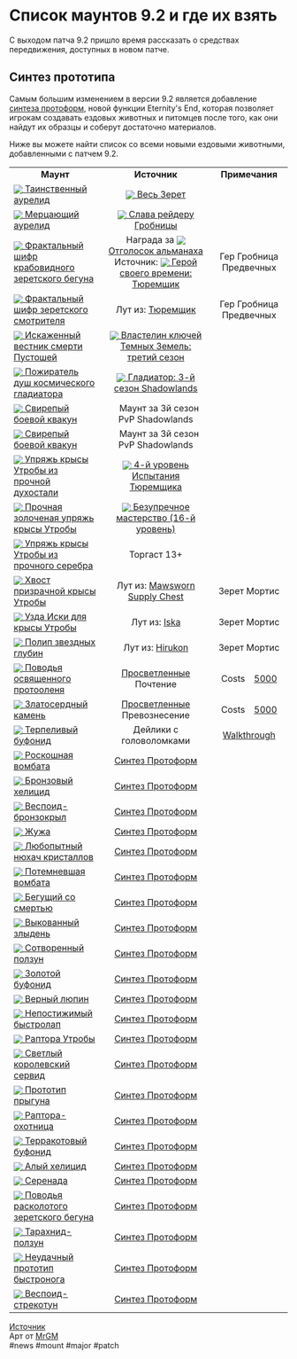 # Список маунтов 9.2 и где их взять

С выходом патча 9.2 пришло время рассказать о средствах передвижения, доступных в новом патче.

## Синтез прототипа
Самым большим изменением в версии 9.2 является добавление <a href="https://github.com/MagicalCow/TrinkIT-News/blob/main/Sources/Guides/Guide-Protoform-Synthesis.md">синтеза протоформ</a>, новой функции Eternity's End, которая позволяет игрокам создавать ездовых животных и питомцев после того, как они найдут их образцы и соберут достаточно материалов.

Ниже вы можете найти список со всеми новыми ездовыми животными, добавленными с патчем 9.2.

<!DOCTYPE html>
<html>
  <head>
    <meta http-equiv="content-type" content="text/html; charset=UTF-8">
    <title></title>
  </head>
  <body>
    <table>
      <tbody>
        <tr>
          <td style="text-align: center; width: 33%;"><b>Маунт</b></td>
          <td style="text-align: center;"><b>Источник</b></td>
          <td style="text-align: center;"><b>Примечания</b></td>
        </tr>
        <tr>
          <td><a href="https://ru.wowhead.com/item=187673"><img src="https://wow.zamimg.com/images/wow/icons/tiny/ability_mount_progenitorjellyfish_red.gif"style="vertical-align: middle;"> Таинственный аурелид</a></td>
          <td style="text-align: center;"><a href="https://ru.wowhead.com/achievement=15336"><img src="https://wow.zamimg.com/images/wow/icons/tiny/achievement_zone_zerethmortis.gif"style="vertical-align: middle;"> Весь Зерет</a></td>
          <td style="text-align: center;"><br>
          </td>
        </tr>
        <tr>
          <td><a href="https://ru.wowhead.com/item=187675"><img src="https://wow.zamimg.com/images/wow/icons/tiny/ability_mount_progenitorjellyfish_darkred.gif"style="vertical-align: middle;"> Мерцающий аурелид</a></td>
          <td style="text-align: center;"><a href="https://ru.wowhead.com/achievement=15491"><img src="https://wow.zamimg.com/images/wow/icons/tiny/inv_achievement_raid_progenitorraid.gif"style="vertical-align: middle;"> Слава рейдеру Гробницы</a></td>
          <td style="text-align: center;"><br>
          </td>
        </tr>
        <tr>
          <td><a href="https://ru.wowhead.com/item=190771"><img src="https://wow.zamimg.com/images/wow/icons/tiny/inv_progenitorbotminemount.gif"style="vertical-align: middle;"> Фрактальный шифр крабовидного зеретского бегуна</a></td> <td style="text-align: center;">Награда за <a href="https://ru.wowhead.com/item=190773"><img src="https://wow.zamimg.com/images/wow/icons/tiny/inv_progenitor_protoformsynthesis.gif"style="vertical-align: middle;"> Отголосок альманаха</a><br>Источник: <a href="https://ru.wowhead.com/achievement=15470"><img src="https://wow.zamimg.com/images/wow/icons/tiny/inv_achievement_raid_progenitorraid_jailer.gif"style="vertical-align: middle;"> Герой своего времени: Тюремщик</a></td>
          <td style="text-align: center;">Гер Гробница Предвечных</td>
        </tr>
        <tr>
          <td><a href="https://ru.wowhead.com/item=190768"><img src="https://wow.zamimg.com/images/wow/icons/tiny/inv_progenitorbotminemount.gif"style="vertical-align: middle;"> Фрактальный шифр зеретского смотрителя</a></td>
          <td style="text-align: center;">Лут из: <a href="https://ru.wowhead.com/npc=185421">Тюремщик</a></td>
          <td style="text-align: center;">Гер Гробница Предвечных</td>
        </tr>
        <tr>
          <td><a href="https://ru.wowhead.com/item=187682"><img src="https://wow.zamimg.com/images/wow/icons/tiny/inv_deathelementalmount_red.gif"style="vertical-align: middle;"> Искаженный вестник смерти Пустошей</a></td>
          <td style="text-align: center;"><a href="https://ru.wowhead.com/achievement=15499"><img src="https://wow.zamimg.com/images/wow/icons/tiny/achievement_challengemode_platinum.gif"style="vertical-align: middle;"> Властелин ключей Темных Земель: третий сезон</a></td>
          <td style="text-align: center;"><br>
          </td>
        </tr>
        <tr>
          <td><a href="https://ru.wowhead.com/item=189507"><img src="https://wow.zamimg.com/images/wow/icons/tiny/inv_shadebeastmount_red.gif"style="vertical-align: middle;"> Пожиратель душ космического гладиатора</a></td>
          <td style="text-align: center;"><a href="https://ru.wowhead.com/achievement=15352"><img src="https://wow.zamimg.com/images/wow/icons/tiny/achievement_featsofstrength_gladiator_09.gif"style="vertical-align: middle;"> Гладиатор: 3-й сезон Shadowlands</a></td>
          <td style="text-align: center;"><br>
          </td>
        </tr>
        <tr>
          <td><a href="https://ru.wowhead.com/item=187681"><img src="https://wow.zamimg.com/images/wow/icons/tiny/inv_viciousalliancetoad.gif"style="vertical-align: middle;"> Свирепый боевой квакун</a></td>
          <td style="text-align: center;"><img src=https://wow.zamimg.com/images/wow/icons/tiny/side_alliance.gif width="12" height="12" float=down>Маунт за 3й сезон PvP Shadowlands</td>
          <td style="text-align: center;"><br>
          </td>
        </tr>
        <tr>
          <td><a href="https://ru.wowhead.com/item=187680"><img src="https://wow.zamimg.com/images/wow/icons/tiny/inv_vicioushordetoad.gif"style="vertical-align: middle;"> Свирепый боевой квакун</a></td>
          <td style="text-align: center;"><img src=https://wow.zamimg.com/images/wow/icons/tiny/side_horde.gif width="12" height="12" float=down>Маунт за 3й сезон PvP Shadowlands</td>
          <td style="text-align: center;"><br>
          </td>
        </tr>
        <tr>
          <td><a href="https://ru.wowhead.com/item=188696"><img src="https://wow.zamimg.com/images/wow/icons/tiny/inv_mawratmount_05.gif"style="vertical-align: middle;"> Упряжь крысы Утробы из прочной духостали</a></td>
          <td style="text-align: center;"><a href="https://ru.wowhead.com/achievement=15254"><img src="https://wow.zamimg.com/images/wow/icons/tiny/inv_inscription_darkmooncard_indomitable_4.gif"style="vertical-align: middle;"> 4-й уровень Испытания Тюремщика</a></td>
          <td style="text-align: center;"><br>
          </td>
        </tr>
        <tr>
          <td><a href="https://ru.wowhead.com/item=188736"><img src="https://wow.zamimg.com/images/wow/icons/tiny/inv_mawratmount_01.gif"style="vertical-align: middle;"> Прочная золоченая упряжь крысы Утробы</a></td>
          <td style="text-align: center;"><a href="https://ru.wowhead.com/achievement=15322"><img src="https://wow.zamimg.com/images/wow/icons/tiny/inv_mawguardpet_gold.gif"style="vertical-align: middle;"> Безупречное мастерство (16-й уровень)</a></td>
          <td style="text-align: center;"><br>
          </td>
        </tr>
        <tr>
          <td><a href="https://ru.wowhead.com/item=188700"><img src="https://wow.zamimg.com/images/wow/icons/tiny/inv_mawratmount_03.gif"style="vertical-align: middle;"> Упряжь крысы Утробы из прочного серебра</a></td>
          <td style="text-align: center;">Торгаст 13+</td>
          <td style="text-align: center;"><br>
          </td>
        </tr>
        <tr>
          <td><a href="https://ru.wowhead.com/item=190766"><img src="https://wow.zamimg.com/images/wow/icons/tiny/inv_mawratmount_04.gif"style="vertical-align: middle;"> Хвост призрачной крысы Утробы</a></td>
          <td style="text-align: center;">Лут из: <a href="https://ru.wowhead.com/object=375363">Mawsworn Supply Chest</a></td>
          <td style="text-align: center;">Зерет Мортис</td>
        </tr>
        <tr>
          <td><a href="https://ru.wowhead.com/item=190765"><img src="https://wow.zamimg.com/images/wow/icons/tiny/inv_mawratmount_02.gif"style="vertical-align: middle;"> Узда Иски для крысы Утробы</a></td>
          <td style="text-align: center;">Лут из: <a href="https://ru.wowhead.com/npc=182114">Iska</a></td>
          <td style="text-align: center;">Зерет Мортис</td>
        </tr>
        <tr>
          <td><a href="https://ru.wowhead.com/item=187676"><img src="https://wow.zamimg.com/images/wow/icons/tiny/ability_mount_progenitorjellyfish_blue.gif"style="vertical-align: middle;"> Полип звездных глубин</a></td>
          <td style="text-align: center;">Лут из: <a href="https://ru.wowhead.com/npc=180978">Hirukon</a></td>
          <td style="text-align: center;">Зерет Мортис</td>
        </tr>
        <tr>
          <td><a href="https://ru.wowhead.com/item=187640"><img src="https://wow.zamimg.com/images/wow/icons/tiny/inv_progenitorstagmount_darkred.gif"style="vertical-align: middle;"> Поводья освященного протооленя</a></td>
          <td style="text-align: center;"><a href="https://ru.wowhead.com/faction=2478">Просветленные</a> Почтение</td>
          <td style="text-align: center;">Costs <a href="https://ru.wowhead.com/currency=1813"><img src=https://wow.zamimg.com/images/wow/icons/tiny/spell_animabastion_orb.gif width="12" height="12" float=down>5000</a></td>
        </tr>
        <tr>
          <td><a href="https://ru.wowhead.com/item=187629"><img src="https://wow.zamimg.com/images/wow/icons/tiny/inv_progenitorwombatmount.gif"style="vertical-align: middle;"> Златосердный камень</a></td>
          <td style="text-align: center;"><a href="https://ru.wowhead.com/faction=2478">Просветленные</a> Превознесение</td>
          <td style="text-align: center;">Costs <a href="https://ru.wowhead.com/currency=1813"><img src=https://wow.zamimg.com/images/wow/icons/tiny/spell_animabastion_orb.gif width="12" height="12" float=down>5000</a></td>
        </tr>
        <tr>
          <td><a href="https://ru.wowhead.com/item=188808"><img src="https://wow.zamimg.com/images/wow/icons/tiny/inv_pogenitortoadmount_dark.gif"style="vertical-align: middle;"> Терпеливый буфонид</a></td>
          <td style="text-align: center;">Дейлики с головоломками</td>
          <td style="text-align: center;"><a href="https://ptr.wowhead.com/item=188808/patient-bufonid#comments:id=5318298">Walkthrough</a></td>
        </tr>
        <tr>
          <td><a href="https://ru.wowhead.com/item=187632"><img src="https://wow.zamimg.com/images/wow/icons/tiny/inv_progenitorwombatmount_red.gif"style="vertical-align: middle;"> Роскошная вомбата</a></td>
          <td style="text-align: center;"><a href="https://github.com/MagicalCow/TrinkIT-News/blob/main/Sources/Guides/Guide-Protoform-Synthesis.md">Синтез Протоформ</a></td>
          <td style="text-align: center;"><br>
          </td>
        </tr>
        <tr>
          <td><a href="https://ru.wowhead.com/item=187670"><img src="https://wow.zamimg.com/images/wow/icons/tiny/inv_progenitorsnail_mount_bronze.gif"style="vertical-align: middle;"> Бронзовый хелицид</a></td>
          <td style="text-align: center;"><a href="https://github.com/MagicalCow/TrinkIT-News/blob/main/Sources/Guides/Guide-Protoform-Synthesis.md">Синтез Протоформ</a></td>
          <td style="text-align: center;"><br>
          </td>
        </tr>
        <tr>
          <td><a href="https://ru.wowhead.com/item=187663"><img src="https://wow.zamimg.com/images/wow/icons/tiny/inv_progenitorwasp_mount_bronze.gif"style="vertical-align: middle;"> Веспоид-бронзокрыл</a></td>
          <td style="text-align: center;"><a href="https://github.com/MagicalCow/TrinkIT-News/blob/main/Sources/Guides/Guide-Protoform-Synthesis.md">Синтез Протоформ</a></td>
          <td style="text-align: center;"><br>
          </td>
        </tr>
        <tr>
          <td><a href="https://ru.wowhead.com/item=187665"><img src="https://wow.zamimg.com/images/wow/icons/tiny/inv_progenitorwasp_mount_silver.gif"style="vertical-align: middle;"> Жужа</a></td>
          <td style="text-align: center;"><a href="https://github.com/MagicalCow/TrinkIT-News/blob/main/Sources/Guides/Guide-Protoform-Synthesis.md">Синтез Протоформ</a></td>
          <td style="text-align: center;"><br>
          </td>
        </tr>
        <tr>
          <td><a href="https://ru.wowhead.com/item=187630"><img src="https://wow.zamimg.com/images/wow/icons/tiny/inv_progenitorwombatmount_darkred.gif"style="vertical-align: middle;"> Любопытный нюхач кристаллов</a></td>
          <td style="text-align: center;"><a href="https://github.com/MagicalCow/TrinkIT-News/blob/main/Sources/Guides/Guide-Protoform-Synthesis.md">Синтез Протоформ</a></td>
          <td style="text-align: center;"><br>
          </td>
        </tr>
        <tr>
          <td><a href="https://ru.wowhead.com/item=187631"><img src="https://wow.zamimg.com/images/wow/icons/tiny/inv_progenitorwombatmount_dark.gif"style="vertical-align: middle;"> Потемневшая вомбата</a></td>
          <td style="text-align: center;"><a href="https://github.com/MagicalCow/TrinkIT-News/blob/main/Sources/Guides/Guide-Protoform-Synthesis.md">Синтез Протоформ</a></td>
          <td style="text-align: center;"><br>
          </td>
        </tr>
        <tr>
          <td><a href="https://ru.wowhead.com/item=187638"><img src="https://wow.zamimg.com/images/wow/icons/tiny/inv_progenitorstagmount_red.gif"style="vertical-align: middle;"> Бегущий со смертью</a></td>
          <td style="text-align: center;"><a href="https://github.com/MagicalCow/TrinkIT-News/blob/main/Sources/Guides/Guide-Protoform-Synthesis.md">Синтез Протоформ</a></td>
          <td style="text-align: center;"><br>
          </td>
        </tr>
        <tr>
          <td><a href="https://ru.wowhead.com/item=187664"><img src="https://wow.zamimg.com/images/wow/icons/tiny/inv_progenitorwasp_mount_red.gif"style="vertical-align: middle;"> Выкованный злыдень</a></td>
          <td style="text-align: center;"><a href="https://github.com/MagicalCow/TrinkIT-News/blob/main/Sources/Guides/Guide-Protoform-Synthesis.md">Синтез Протоформ</a></td>
          <td style="text-align: center;"><br>
          </td>
        </tr>
        <tr>
          <td><a href="https://ru.wowhead.com/item=187677"><img src="https://wow.zamimg.com/images/wow/icons/tiny/inv_progenitorspidermount_blue.gif"style="vertical-align: middle;"> Сотворенный ползун</a></td>
          <td style="text-align: center;"><a href="https://github.com/MagicalCow/TrinkIT-News/blob/main/Sources/Guides/Guide-Protoform-Synthesis.md">Синтез Протоформ</a></td>
          <td style="text-align: center;"><br>
          </td>
        </tr>
        <tr>
          <td><a href="https://ru.wowhead.com/item=187683"><img src="https://wow.zamimg.com/images/wow/icons/tiny/inv_pogenitortoadmount_blue.gif"style="vertical-align: middle;"> Золотой буфонид</a></td>
          <td style="text-align: center;"><a href="https://github.com/MagicalCow/TrinkIT-News/blob/main/Sources/Guides/Guide-Protoform-Synthesis.md">Синтез Протоформ</a></td>
          <td style="text-align: center;"><br>
          </td>
        </tr>
        <tr>
          <td><a href="https://ru.wowhead.com/item=190580"><img src="https://wow.zamimg.com/images/wow/icons/tiny/inv_progenitorwolf.gif"style="vertical-align: middle;"> Верный люпин</a></td>
          <td style="text-align: center;"><a href="https://github.com/MagicalCow/TrinkIT-News/blob/main/Sources/Guides/Guide-Protoform-Synthesis.md">Синтез Протоформ</a></td>
          <td style="text-align: center;"><br>
          </td>
        </tr>
        <tr>
          <td><a href="https://ru.wowhead.com/item=187679"><img src="https://wow.zamimg.com/images/wow/icons/tiny/inv_progenitorspidermount_red.gif"style="vertical-align: middle;"> Непостижимый быстролап</a></td>
          <td style="text-align: center;"><a href="https://github.com/MagicalCow/TrinkIT-News/blob/main/Sources/Guides/Guide-Protoform-Synthesis.md">Синтез Протоформ</a></td>
          <td style="text-align: center;"><br>
          </td>
        </tr>
        <tr>
          <td><a href="https://ru.wowhead.com/item=187667"><img src="https://wow.zamimg.com/images/wow/icons/tiny/inv_progenitorhawk_mount_dark.gif"style="vertical-align: middle;"> Раптора Утробы</a></td>
          <td style="text-align: center;"><a href="https://github.com/MagicalCow/TrinkIT-News/blob/main/Sources/Guides/Guide-Protoform-Synthesis.md">Синтез Протоформ</a></td>
          <td style="text-align: center;"><br>
          </td>
        </tr>
        <tr>
          <td><a href="https://ru.wowhead.com/item=187639"><img src="https://wow.zamimg.com/images/wow/icons/tiny/inv_progenitorstagmount_blue.gif"style="vertical-align: middle;"> Светлый королевский сервид</a></td>
          <td style="text-align: center;"><a href="https://github.com/MagicalCow/TrinkIT-News/blob/main/Sources/Guides/Guide-Protoform-Synthesis.md">Синтез Протоформ</a></td>
          <td style="text-align: center;"><br>
          </td>
        </tr>
        <tr>
          <td><a href="https://ru.wowhead.com/item=188809"><img src="https://wow.zamimg.com/images/wow/icons/tiny/inv_pogenitortoadmount_darkred.gif"style="vertical-align: middle;"> Прототип прыгуна</a></td>
          <td style="text-align: center;"><a href="https://github.com/MagicalCow/TrinkIT-News/blob/main/Sources/Guides/Guide-Protoform-Synthesis.md">Синтез Протоформ</a></td>
          <td style="text-align: center;"><br>
          </td>
        </tr>
        <tr>
          <td><a href="https://ru.wowhead.com/item=187668"><img src="https://wow.zamimg.com/images/wow/icons/tiny/inv_progenitorhawk_mount_red.gif"style="vertical-align: middle;"> Раптора-охотница</a></td>
          <td style="text-align: center;"><a href="https://github.com/MagicalCow/TrinkIT-News/blob/main/Sources/Guides/Guide-Protoform-Synthesis.md">Синтез Протоформ</a></td>
          <td style="text-align: center;"><br>
          </td>
        </tr>
        <tr>
          <td><a href="https://ru.wowhead.com/item=188810"><img src="https://wow.zamimg.com/images/wow/icons/tiny/inv_pogenitortoadmount_red.gif"style="vertical-align: middle;"> Терракотовый буфонид</a></td>
          <td style="text-align: center;"><a href="https://github.com/MagicalCow/TrinkIT-News/blob/main/Sources/Guides/Guide-Protoform-Synthesis.md">Синтез Протоформ</a></td>
          <td style="text-align: center;"><br>
          </td>
        </tr>
        <tr>
          <td><a href="https://ru.wowhead.com/item=187672"><img src="https://wow.zamimg.com/images/wow/icons/tiny/inv_progenitorsnail_mount_red.gif"style="vertical-align: middle;"> Алый хелицид</a></td>
          <td style="text-align: center;"><a href="https://github.com/MagicalCow/TrinkIT-News/blob/main/Sources/Guides/Guide-Protoform-Synthesis.md">Синтез Протоформ</a></td>
          <td style="text-align: center;"><br>
          </td>
        </tr>
        <tr>
          <td><a href="https://ru.wowhead.com/item=187669"><img src="https://wow.zamimg.com/images/wow/icons/tiny/inv_progenitorsnail_mount_blue.gif"style="vertical-align: middle;"> Серенада</a></td>
          <td style="text-align: center;"><a href="https://github.com/MagicalCow/TrinkIT-News/blob/main/Sources/Guides/Guide-Protoform-Synthesis.md">Синтез Протоформ</a></td>
          <td style="text-align: center;"><br>
          </td>
        </tr>
        <tr>
          <td><a href="https://ru.wowhead.com/item=187641"><img src="https://wow.zamimg.com/images/wow/icons/tiny/inv_progenitorstagmount_dark.gif"style="vertical-align: middle;"> Поводья расколотого зеретского бегуна</a></td>
          <td style="text-align: center;"><a href="https://github.com/MagicalCow/TrinkIT-News/blob/main/Sources/Guides/Guide-Protoform-Synthesis.md">Синтез Протоформ</a></td>
          <td style="text-align: center;"><br>
          </td>
        </tr>
        <tr>
          <td><a href="https://ru.wowhead.com/item=187678"><img src="https://wow.zamimg.com/images/wow/icons/tiny/inv_progenitorspidermount_dark.gif"style="vertical-align: middle;"> Тарахнид-ползун</a></td>
          <td style="text-align: center;"><a href="https://github.com/MagicalCow/TrinkIT-News/blob/main/Sources/Guides/Guide-Protoform-Synthesis.md">Синтез Протоформ</a></td>
          <td style="text-align: center;"><br>
          </td>
        </tr>
        <tr>
          <td><a href="https://ru.wowhead.com/item=187671"><img src="https://wow.zamimg.com/images/wow/icons/tiny/inv_progenitorsnail_mount_gray.gif"style="vertical-align: middle;"> Неудачный прототип быстронога</a></td>
          <td style="text-align: center;"><a href="https://github.com/MagicalCow/TrinkIT-News/blob/main/Sources/Guides/Guide-Protoform-Synthesis.md">Синтез Протоформ</a></td>
          <td style="text-align: center;"><br>
          </td>
        </tr>
        <tr>
          <td><a href="https://ru.wowhead.com/item=187660"><img src="https://wow.zamimg.com/images/wow/icons/tiny/inv_progenitorwasp_mount_blue.gif"style="vertical-align: middle;"> Веспоид-стрекотун</a></td>
          <td style="text-align: center;"><a href="https://github.com/MagicalCow/TrinkIT-News/blob/main/Sources/Guides/Guide-Protoform-Synthesis.md">Синтез Протоформ</a></td>
          <td style="text-align: center;"><br>
          </td>
        </tr>
      </tbody>
    </table>
    <p></p>
  </body>
</html>

[Источник](https://ru.wowhead.com/news/326040)  
Арт от [MrGM](https://www.youtube.com/watch?v=gQSxM--SSEg)  
#news #mount #major #patch

